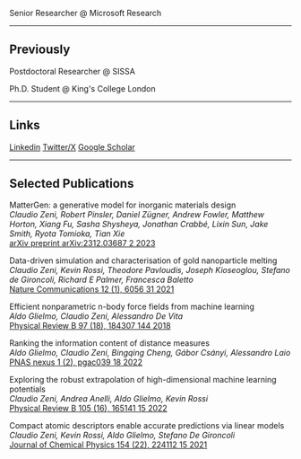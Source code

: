Senior Researcher @ Microsoft Research

_____________________________________________________

## Previously

Postdoctoral Researcher @ SISSA

Ph.D. Student @ King's College London

_____________________________________________________
 
## Links

[Linkedin](https://www.linkedin.com/in/claudio-zeni/)      [Twitter/X](https://twitter.com/zany_cloud)      [Google Scholar](https://scholar.google.com/citations?user=QujxEwQAAAAJ&hl=en&oi=ao)

_____________________________________________________
 
## Selected Publications

MatterGen: a generative model for inorganic materials design\
*Claudio Zeni, Robert Pinsler, Daniel Zügner, Andrew Fowler, Matthew Horton, Xiang Fu, Sasha Shysheya, Jonathan Crabbé, Lixin Sun, Jake Smith, Ryota Tomioka, Tian Xie*\
[arXiv preprint arXiv:2312.03687	2	2023](https://arxiv.org/abs/2312.03687)

Data-driven simulation and characterisation of gold nanoparticle melting\
*Claudio Zeni, Kevin Rossi, Theodore Pavloudis, Joseph Kioseoglou, Stefano de Gironcoli, Richard E Palmer, Francesca Baletto*\
[Nature Communications 12 (1), 6056	31	2021](https://www.nature.com/articles/s41467-021-26199-7)

Efficient nonparametric n-body force fields from machine learning\
*Aldo Glielmo, Claudio Zeni, Alessandro De Vita*\
[Physical Review B 97 (18), 184307	144	2018](https://journals.aps.org/prb/abstract/10.1103/PhysRevB.97.184307)

Ranking the information content of distance measures\
*Aldo Glielmo, Claudio Zeni, Bingqing Cheng, Gábor Csányi, Alessandro Laio*\
[PNAS nexus 1 (2), pgac039	18	2022](https://academic.oup.com/pnasnexus/article/1/2/pgac039/6568571)

Exploring the robust extrapolation of high-dimensional machine learning potentials\
*Claudio Zeni, Andrea Anelli, Aldo Glielmo, Kevin Rossi*\
[Physical Review B 105 (16), 165141	15	2022](https://journals.aps.org/prb/abstract/10.1103/PhysRevB.105.165141)

Compact atomic descriptors enable accurate predictions via linear models\
*Claudio Zeni, Kevin Rossi, Aldo Glielmo, Stefano De Gironcoli*\
[Journal of Chemical Physics 154 (22), 224112	15	2021](https://pubs.aip.org/aip/jcp/article/154/22/224112/313389)



